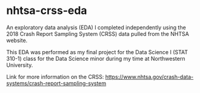 # nhtsa-crss-eda
An exploratory data analysis (EDA) I completed independently using the 2018 Crash Report Sampling System (CRSS) data pulled from the NHTSA website.

This EDA was performed as my final project for the Data Science I (STAT 310-1) class for the Data Science minor during my time at Northwestern University.

Link for more information on the CRSS: https://www.nhtsa.gov/crash-data-systems/crash-report-sampling-system
